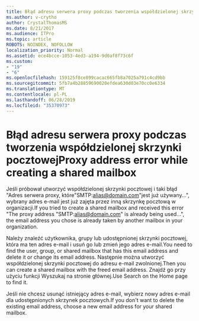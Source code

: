 ```yaml
---
title: Błąd adresu serwera proxy podczas tworzenia współdzielonej skrzynki pocztowej
ms.author: v-crytho
author: CrystalThomasMS
ms.date: 8/21/2017
ms.audience: ITPro
ms.topic: article
ROBOTS: NOINDEX, NOFOLLOW
localization_priority: Normal
ms.assetid: ece4bcce-1053-4ed3-a194-9d0af8f73c6f
ms.custom:
- "19"
- "6"
ms.openlocfilehash: 159125f8ce899cacac665fb8a7025a791c4cd9bb
ms.sourcegitcommit: 5fb7a4b28859690020efdea630d03e70cc0e6334
ms.translationtype: MT
ms.contentlocale: pl-PL
ms.lasthandoff: 06/28/2019
ms.locfileid: "35370973"
---
```

# <a name="proxy-address-error-while-creating-a-shared-mailbox"></a><span data-ttu-id="03047-102">Błąd adresu serwera proxy podczas tworzenia współdzielonej skrzynki pocztowej</span><span class="sxs-lookup"><span data-stu-id="03047-102">Proxy address error while creating a shared mailbox</span></span>

<span data-ttu-id="03047-103">Jeśli próbował utworzyć współdzielonej skrzynki pocztowej i taki błąd "Adres serwera proxy, które"SMTP:alias@domain.com"jest już używany...", wybrany adres e-mail jest już zajęta przez inną skrzynkę pocztową w organizacji.</span><span class="sxs-lookup"><span data-stu-id="03047-103">If you tried to create a shared mailbox and received this error "The proxy address "SMTP:alias@domain.com" is already being used…", the email address you chose is already taken by another mailbox in your organization.</span></span>
  
<span data-ttu-id="03047-104">Należy znaleźć użytkownika, grupy lub udostępnionej skrzynki pocztowej, która ma ten adres e-mail i usuń go lub zmień jego adres e-mail.</span><span class="sxs-lookup"><span data-stu-id="03047-104">You need to find the user, group, or shared mailbox that has this email address and delete it or change its email address.</span></span> <span data-ttu-id="03047-105">Następnie można utworzyć współdzielonej skrzynki pocztowej do adresu e-mail zwolnionej.</span><span class="sxs-lookup"><span data-stu-id="03047-105">Then you can create a shared mailbox with the freed email address.</span></span> <span data-ttu-id="03047-106">Znajdź go przy użyciu funkcji Wyszukaj na stronie głównej.</span><span class="sxs-lookup"><span data-stu-id="03047-106">Use Search on the Home page to find it.</span></span>
  
<span data-ttu-id="03047-107">Jeśli nie chcesz usunąć istniejący adres e-mail, wybierz nowy adres e-mail dla udostępnionych skrzynek pocztowych.</span><span class="sxs-lookup"><span data-stu-id="03047-107">If you don't want to delete the existing email address, choose a new email address for your shared mailbox.</span></span>
  